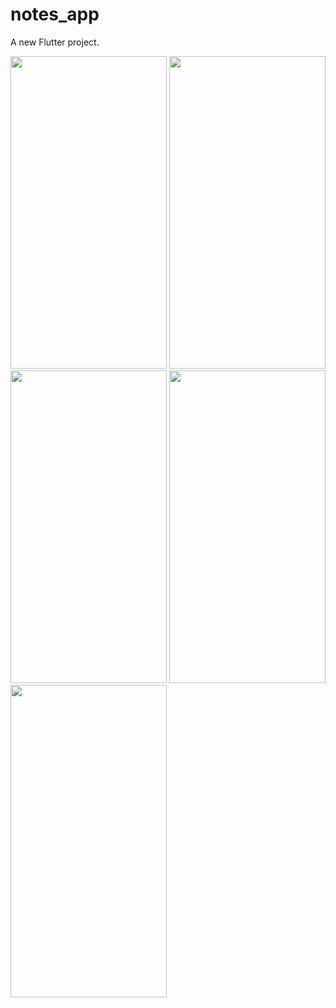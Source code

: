 # notes_app

A new Flutter project.

<img src = "https://user-images.githubusercontent.com/113905423/210602575-11046158-9a45-48d2-b903-30c161ef7692.png" height = 500 width = 250>
<img src = "https://user-images.githubusercontent.com/113905423/210602582-80e82a0b-f7ae-4117-a7ce-862f950690b4.png" height = 500 width = 250>
<img src = "https://user-images.githubusercontent.com/113905423/210602587-c2eb5b8f-c8e7-4434-858e-79886df564bf.png" height = 500 width = 250>
<img src = "https://user-images.githubusercontent.com/113905423/210602589-98dd299e-c4f0-4419-9766-a5206eea79cf.png" height = 500 width = 250>
<img src = "https://user-images.githubusercontent.com/113905423/210602592-77bfe8fe-f788-46ba-a812-a4ab665fca33.png" height = 500 width = 250>

